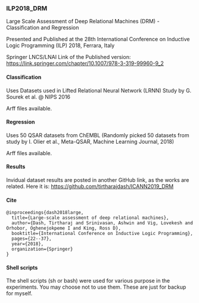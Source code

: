 ### ILP2018_DRM
Large Scale Assessment of Deep Relational Machines (DRM) - Classification and Regression

Presented and Published at the 28th International Conference on Inductive Logic Programming (ILP) 2018, Ferrara, Italy

Springer LNCS/LNAI Link of the Published version: https://link.springer.com/chapter/10.1007/978-3-319-99960-9_2


#### Classification

Uses Datasets used in Lifted Relational Neural Network (LRNN) Study by G. Sourek et al. @ NIPS 2016

Arff files available.


#### Regression

Uses 50 QSAR datasets from ChEMBL (Randomly picked 50 datasets from study by I. Olier et al., Meta-QSAR, Machine Learning Journal, 2018)

Arff files available.


#### Results

Invidual dataset results are posted in another GitHub link, as the works are related. Here it is: https://github.com/tirtharajdash/ICANN2019_DRM


#### Cite

```
@inproceedings{dash2018large,
  title={Large-scale assessment of deep relational machines},
  author={Dash, Tirtharaj and Srinivasan, Ashwin and Vig, Lovekesh and Orhobor, Oghenejokpeme I and King, Ross D},
  booktitle={International Conference on Inductive Logic Programming},
  pages={22--37},
  year={2018},
  organization={Springer}
}
```


#### Shell scripts

The shell scripts (sh or bash) were used for various purpose in the experiments. You may choose not to use them. These are just for backup for myself.
